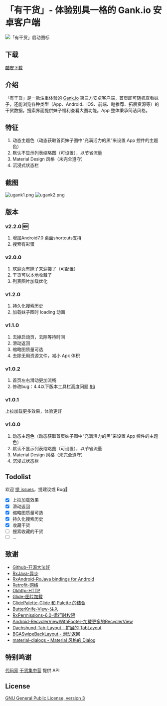 # 「有干货」- 体验别具一格的 Gank.io 安卓客户端


![「有干货」启动图标](https://github.com/Bakumon/UGank/raw/master/art/ic_launcher.png)

## 下载

[酷安下载](http://www.coolapk.com/apk/me.bakumon.ugank)

## 介绍

「有干货」是一款注重体验的 [Gank.io](http://gank.io) 第三方安卓客户端，首页即可随机查看妹子，还能浏览各种类型（App、Android、iOS、前端、瞎推荐、拓展资源等）的干货数据，搜索界面提供妹子福利查看大图功能。App 整体秉承简洁风格。

## 特征

1. 动态主题色（动态获取首页妹子图中“充满活力的黑”来设置 App 控件的主题色）
2. 默认不显示列表缩略图（可设置），以节省流量
3. Material Design 风格（未完全遵守）
4. 沉浸式状态栏


## 截图

![ugank1.png](https://github.com/Bakumon/UGank/raw/master/art/ugank1.png)
![ugank2.png](https://github.com/Bakumon/UGank/raw/master/art/ugank2.png)


## 版本

### v2.2.0 🆕

1. 增加Android7.0 桌面shortcuts支持
2. 搜索有彩蛋

### v2.0.0

1. 欢迎页有妹子来迎接了（可配置）
2. 干货可以本地收藏了
3. 列表图片加载优化

### v1.2.0

1. 持久化搜索历史
2. 加载妹子图时 loading 动画

### v1.1.0

1. 去掉启动页，去除等待时间
2. 滑动返回
3. 缩略图质量可选
4. 去除无用资源文件，减小 Apk 体积

### v1.0.2

1. 首页左右滑动更加流畅
2. 修改bug：4.4以下版本工具栏高度问题 [#6](https://github.com/Bakumon/UGank/issues/6)

### v1.0.1
上拉加载更多效果，体验更好

### v1.0.0
1. 动态主题色（动态获取首页妹子图中“充满活力的黑”来设置 App 控件的主题色）
2. 默认不显示列表缩略图（可设置），以节省流量
3. Material Design 风格（未完全遵守）
4. 沉浸式状态栏

## Todolist

欢迎 [提 issues](https://github.com/Bakumon/UGank/issues/new)，提建议或 Bug:bug:

- [x] 上拉加载效果
- [X] 滑动返回
- [x] 缩略图质量可选
- [x] 持久化搜索历史
- [x] 收藏干货
- [ ] 搜索收藏的干货
- [ ] ...

## 致谢
- [Github-开源大法好](https://github.com/)
- [RxJava-异步](https://github.com/ReactiveX/RxJava)
- [RxAndroid-RxJava bindings for Android](https://github.com/ReactiveX/RxAndroid)
- [Retrofit-网络](https://github.com/square/retrofit)
- [Okhttp-HTTP](https://github.com/square/okhttp)
- [Glide-图片加载](https://github.com/bumptech/glide)
- [GlidePalette-Glide 和 Palette 的结合](https://github.com/florent37/GlidePalette)
- [ButterKnife-View-注入](https://github.com/JakeWharton/butterknife)
- [RxPermissions-6.0-运行时权限](https://github.com/tbruyelle/RxPermissions)
- [Android-RecyclerViewWithFooter-加载更多的RecyclerView ](https://github.com/android-cjj/Android-RecyclerViewWithFooter)
- [Dachshund-Tab-Layout - 扩展的 TabLayout](https://github.com/Andy671/Dachshund-Tab-Layout)
- [BGASwipeBackLayout - 滑动返回](https://github.com/bingoogolapple/BGASwipeBackLayout-Android)
- [material-dialogs - Material 风格的 Dialog](https://github.com/afollestad/material-dialogs)

## 特别鸣谢
 [代码家](https://github.com/daimajia)  [干货集中营](http://gank.io/) 提供 API

## License

[GNU General Public License, version 3](https://github.com/Bakumon/UGank/blob/master/LICENSE)